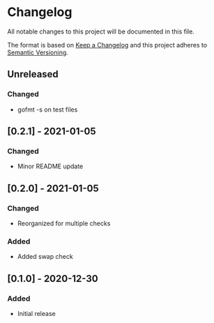 # Changelog
All notable changes to this project will be documented in this file.

The format is based on [Keep a Changelog](http://keepachangelog.com/en/1.0.0/)
and this project adheres to [Semantic
Versioning](http://semver.org/spec/v2.0.0.html).

## Unreleased

### Changed
- gofmt -s on test files

## [0.2.1] - 2021-01-05

### Changed
- Minor README update

## [0.2.0] - 2021-01-05

### Changed
- Reorganized for multiple checks

### Added
- Added swap check

## [0.1.0] - 2020-12-30

### Added
- Initial release
